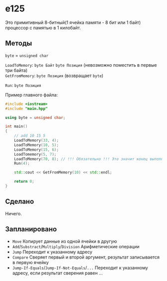 # e125

Это примитивный 8-битный(1 ячейка памяти - 8 бит или 1 байт) процессор с памятью в 1 килобайт.

## Методы

`byte` = `unsigned char`

`LoadToMemory`: `byte Байт` `byte Позиция` (невозможно поместить в первые три байта)  
`GetFromMemory`: `byte Позиция` (возвращает `byte`)

`Run`: `byte Позиция`



Пример главного файла:
```cpp
#include <iostream>
#include "main.hpp"

using byte = unsigned char;

int main()
{
	// add 10 15 5
	LoadToMemory(33, 4);
	LoadToMemory(10, 5);
	LoadToMemory(15, 6);
	LoadTomemory(5, 7);
	LoadToMemory(70, 8); // !!! Обязательно !!! Это значит конец выполнения
	Run(4);

	std::cout << GetFromMemory(10) << std::endl;

	return 0;
}
```

## Сделано

Ничего.

## Запланировано

* `Move` Копирует данные из одной ячейки в другую
* `Add`/`Substract`/`Multiply`/`Division` Арифметические операции
* `Jump` Переходит к указанному адресу
* `Compare` Сверяет первый и второй аргумент, результат записывается в первую ячейку
* `Jump-If-Equals`/`Jump-If-Not-Equals`/`...` Переходит к указанному адресу, если результат сверения равен ...